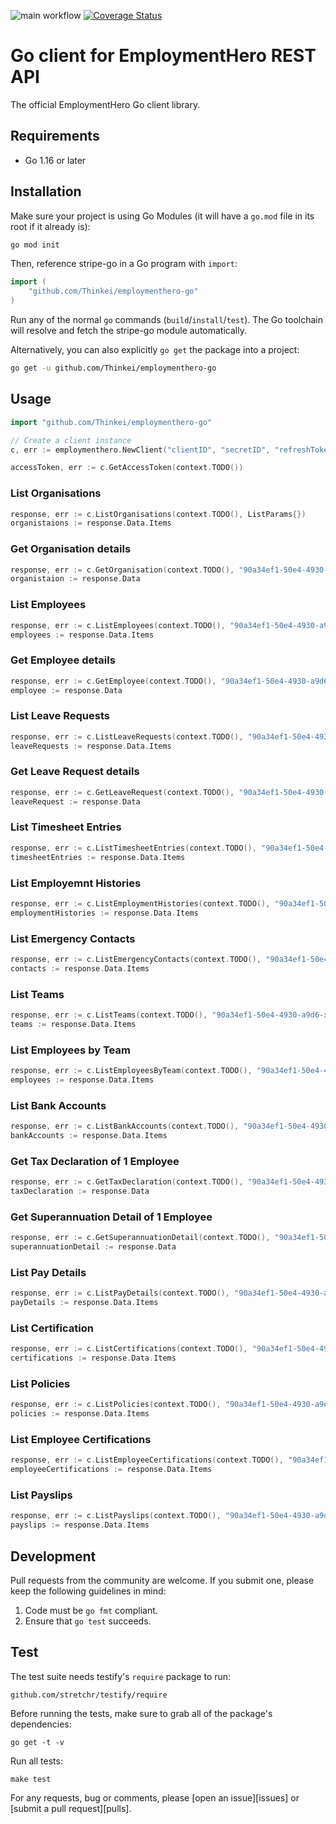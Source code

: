 ![main workflow](https://github.com/Thinkei/employmenthero-go/actions/workflows/go.yml/badge.svg) [![Coverage Status](https://coveralls.io/repos/github/Thinkei/employmenthero-go/badge.svg?t=ygC26U)](https://coveralls.io/github/Thinkei/employmenthero-go)

# Go client for EmploymentHero REST API
The official EmploymentHero Go client library.

## Requirements

- Go 1.16 or later

## Installation

Make sure your project is using Go Modules (it will have a `go.mod` file in its
root if it already is):

``` sh
go mod init
```

Then, reference stripe-go in a Go program with `import`:

``` go
import (
	"github.com/Thinkei/employmenthero-go"
)
```

Run any of the normal `go` commands (`build`/`install`/`test`). The Go
toolchain will resolve and fetch the stripe-go module automatically.

Alternatively, you can also explicitly `go get` the package into a project:

```bash
go get -u github.com/Thinkei/employmenthero-go
```

## Usage

```go
import "github.com/Thinkei/employmenthero-go"

// Create a client instance
c, err := employmenthero.NewClient("clientID", "secretID", "refreshToken", "OAuthHost", "apiHost")

accessToken, err := c.GetAccessToken(context.TODO())
```

### List Organisations

```go
response, err := c.ListOrganisations(context.TODO(), ListParams{})
organistaions := response.Data.Items
```

### Get Organisation details

```go
response, err := c.GetOrganisation(context.TODO(), "90a34ef1-50e4-4930-a9d6-xxxx")
organistaion := response.Data
```

### List Employees

```go
response, err := c.ListEmployees(context.TODO(), "90a34ef1-50e4-4930-a9d6-xxxx", ListParams{})
employees := response.Data.Items
```

### Get Employee details

```go
response, err := c.GetEmployee(context.TODO(), "90a34ef1-50e4-4930-a9d6-xxxx", "90a34ef1-50e4-4930-a9d6-yyyy")
employee := response.Data
```

### List Leave Requests

```go
response, err := c.ListLeaveRequests(context.TODO(), "90a34ef1-50e4-4930-a9d6-xxxx", ListParams{})
leaveRequests := response.Data.Items
```

### Get Leave Request details

```go
response, err := c.GetLeaveRequest(context.TODO(), "90a34ef1-50e4-4930-a9d6-xxxx", "90a34ef1-50e4-4930-a9d6-yyyy")
leaveRequest := response.Data
```

### List Timesheet Entries

```go
response, err := c.ListTimesheetEntries(context.TODO(), "90a34ef1-50e4-4930-a9d6-xxxx", "-", ListParams{})
timesheetEntries := response.Data.Items
```

### List Employemnt Histories

```go
response, err := c.ListEmploymentHistories(context.TODO(), "90a34ef1-50e4-4930-a9d6-xxxx", "xxxxxx-yyyy", ListParams{})
employmentHistories := response.Data.Items
```

### List Emergency Contacts

```go
response, err := c.ListEmergencyContacts(context.TODO(), "90a34ef1-50e4-4930-a9d6-xxxx", "xxxx-yyy", ListParams{})
contacts := response.Data.Items
```

### List Teams

```go
response, err := c.ListTeams(context.TODO(), "90a34ef1-50e4-4930-a9d6-xxxx", ListParams{})
teams := response.Data.Items
```

### List Employees by Team

```go
response, err := c.ListEmployeesByTeam(context.TODO(), "90a34ef1-50e4-4930-a9d6-xxxx", "XXXX-YYYY-ZZZZ", ListParams{})
employees := response.Data.Items
```

### List Bank Accounts

```go
response, err := c.ListBankAccounts(context.TODO(), "90a34ef1-50e4-4930-a9d6-xxxx", "XXX-YY-ZZZ", ListParams{})
bankAccounts := response.Data.Items
```

### Get Tax Declaration of 1 Employee

```go
response, err := c.GetTaxDeclaration(context.TODO(), "90a34ef1-50e4-4930-a9d6-xxxx", "XXX-YY-ZZZ", ListParams{})
taxDeclaration := response.Data
```

### Get Superannuation Detail of 1 Employee

```go
response, err := c.GetSuperannuationDetail(context.TODO(), "90a34ef1-50e4-4930-a9d6-xxxx", "XXX-YY-ZZZ", ListParams{})
superannuationDetail := response.Data
```

### List Pay Details

```go
response, err := c.ListPayDetails(context.TODO(), "90a34ef1-50e4-4930-a9d6-xxxx", "XXX-YY-ZZZ", ListParams{})
payDetails := response.Data.Items
```

### List Certification

```go
response, err := c.ListCertifications(context.TODO(), "90a34ef1-50e4-4930-a9d6-xxxx", ListParams{})
certifications := response.Data.Items
```

### List Policies

```go
response, err := c.ListPolicies(context.TODO(), "90a34ef1-50e4-4930-a9d6-xxxx", ListParams{})
policies := response.Data.Items
```

### List Employee Certifications

```go
response, err := c.ListEmployeeCertifications(context.TODO(), "90a34ef1-50e4-4930-a9d6-xxxx", "XXX-YY-ZZZ", ListParams{})
employeeCertifications := response.Data.Items
```

### List Payslips

```go
response, err := c.ListPayslips(context.TODO(), "90a34ef1-50e4-4930-a9d6-xxxx", "XXX-YY-ZZZ", ListParams{})
payslips := response.Data.Items
```

## Development

Pull requests from the community are welcome. If you submit one, please keep
the following guidelines in mind:

1. Code must be `go fmt` compliant.
3. Ensure that `go test` succeeds.

## Test

The test suite needs testify's `require` package to run:

    github.com/stretchr/testify/require

Before running the tests, make sure to grab all of the package's dependencies:

    go get -t -v

Run all tests:

    make test

For any requests, bug or comments, please [open an issue][issues] or [submit a pull request][pulls].
